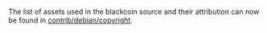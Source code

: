 The list of assets used in the blackcoin source and their attribution can now be found in [contrib/debian/copyright](../contrib/debian/copyright).
